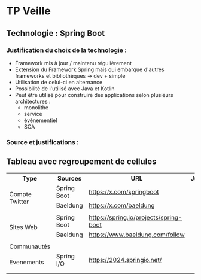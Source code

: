 # TP Veille
## Technologie : Spring Boot 

### Justification du choix de la technologie :

- Framework mis à jour / maintenu régulièrement
- Extension du Framework Spring mais qui embarque d'autres frameworks et bibliothèques -> dev + simple
- Utilisation de celui-ci en alternance 
- Possibilité de l'utilisé avec Java et Kotlin 
- Peut être utilisé pour construire des applications selon plusieurs architectures :
  - monolithe 
  - service
  - événementiel
  - SOA 

### Source et justifications : 

## Tableau avec regroupement de cellules

<table>
  <tr>
    <th>Type</th>
    <th>Sources</th>
    <th>URL</th>
    <th>Justification</th>
  </tr>
  <tr>
    <td rowspan="3">Compte Twitter</td>
    <td>Spring Boot</td>
    <td>
        <a href="https://x.com/springboot">https://x.com/springboot</a>
    </td>
    <td></td>
  </tr>
  <tr>
    <td>Baeldung</td>
    <td>
        <a href="https://x.com/baeldung">https://x.com/baeldung</a>
    </td>
    <td></td>
  </tr>
  <tr>
    <td></td>
    <td></td>
    <td></td>
  </tr>
  <tr>
    <td rowspan="3">Sites Web</td>
    <td>Spring Boot</td>
    <td>
        <a href="https://spring.io/projects/spring-boot">https://spring.io/projects/spring-boot</a>
    </td>
    <td></td>
  </tr>
  <tr>
    <td>Baeldung</td>
    <td>
        <a href="https://www.baeldung.com/follow">https://www.baeldung.com/follow</a>
    </td>
    <td></td>
  </tr>
  <tr>
    <td></td>
    <td></td>
    <td></td>
  </tr>
<tr>
    <td rowspan="3">Communautés</td>
    <td></td>
     <td>
        <a href=""> </a>
    </td>
    <td></td>
  </tr>
  <tr>
    <td></td>
     <td>
        <a href=""> </a>
    </td>
    <td></td>
  </tr>
  <tr>
    <td></td>
     <td>
        <a href=""> </a>
    </td>
    <td></td>
  </tr>
  <tr>
    <td rowspan="3">Evenements</td>
    <td>Spring I/O</td>
     <td>
        <a href="https://2024.springio.net/"> https://2024.springio.net/</a>
    </td>
    <td></td>
  </tr>
  <tr>
    <td></td>
     <td>
        <a href=""> </a>
    </td>
    <td></td>
  </tr>
  <tr>
    <td></td>
     <td>
        <a href=""> </a>
    </td>
    <td></td>
  </tr>
</table>


